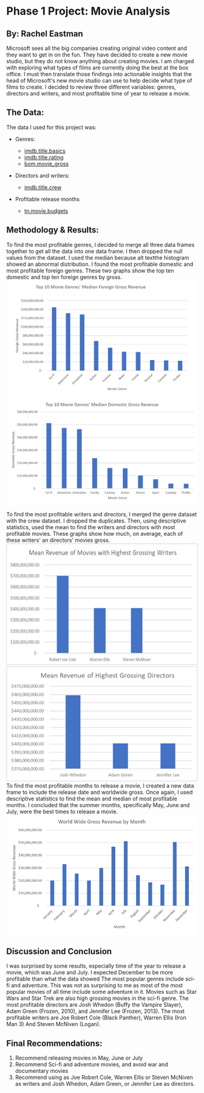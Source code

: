 # Phase 1 Project: Movie Analysis 
## By: Rachel Eastman 
Microsoft sees all the big companies creating original video content and they want to get in on the fun. They have decided to create a new movie studio, but they do not know anything about creating movies. I am charged with exploring what types of films are currently doing the best at the box office. I must then translate those findings into actionable insights that the head of Microsoft's new movie studio can use to help decide what type of films to create.
I decided to review three different variables: genres, directors and writers, and most profitable time of year to release a movie.

## The Data:
The data I used for this project was:
-	Genres: 
      - [imdb.title.basics](https://github.com/rcasey106/dsc-phase-1-project-v2-3/tree/master/zippedData)
      - [imdb.title.rating](https://github.com/rcasey106/dsc-phase-1-project-v2-3/tree/master/zippedData)
   	- [bom.movie_gross](https://github.com/rcasey106/dsc-phase-1-project-v2-3/tree/master/zippedData)

-  Directors and writers:
      - [imdb.title.crew](https://github.com/rcasey106/dsc-phase-1-project-v2-3/tree/master/zippedData)
      
-  Profitable release months
      - [tn.movie.budgets](https://github.com/rcasey106/dsc-phase-1-project-v2-3/tree/master/zippedData)

## Methodology & Results:
To find the most profitable genres, I decided to merge all three data frames together to get all the data into one data frame. I then dropped the null values from the dataset.  I used the median because alt textthe histogram showed an abnormal distribution. I found the most profitable domestic and most profitable foreign genres. These two graphs show the top ten domestic and top ten foreign genres by gross.
![alt text](https://raw.githubusercontent.com/rcasey106/dsc-phase-1-project-v2-3/master/foreign.png)
![alt text](https://raw.githubusercontent.com/rcasey106/dsc-phase-1-project-v2-3/master/domestic.png)

To find the most profitable writers and directors, I merged the genre dataset with the crew dataset. I dropped the duplicates. Then, using descriptive statistics, used the mean to find the writers and directors with most profitable movies. These graphs show how much, on average, each of these writers' an directors' movies gross.
![alt text](https://raw.githubusercontent.com/rcasey106/dsc-phase-1-project-v2-3/master/writers.png)
![alt text](https://raw.githubusercontent.com/rcasey106/dsc-phase-1-project-v2-3/b83143a58ddb8e0dd64cc301f305482775d26720/directors.png)
To find the most profitable months to release a movie, I created a new data frame to include the release date and worldwide gross. Once again, I used descriptive statistics to find the mean and median of most profitable months. I concluded that the summer months, specifically May, June and July, were the best times to release a movie.
![alt text](https://raw.githubusercontent.com/rcasey106/dsc-phase-1-project-v2-3/master/ww_gross_month.png)


## Discussion and Conclusion
I was surprised by some results, especially time of the year to release a movie, which was June and July.  I expected December to be more profitable than what the data showed
The most popular genres include sci-fi and adventure. This was not as surprising to me as most of the most popular movies of all time include some adventure in it. Movies such as Star Wars and Star Trek are also high grossing movies in the sci-fi genre.
The most profitable directors are Josh Whedon (Buffy the Vampire Slayer), Adam Green (Frozen, 2010), and Jennifer Lee (Frozen, 2013).
The most profitable writers are Joe Robert Cole (Black Panther), Warren Ellis (Iron Man 3)
And Steven McNiven (Logan).

## Final Recommendations:
1.	Recommend releasing movies in May, June or July
2.	Recommend Sci-fi and adventure movies, and avoid war and documentary movies
3.	Recommend using as Joe Robert Cole, Warren Ellis or Steven McNiven as writers and Josh Whedon, Adam Green, or Jennifer Lee as directors.
